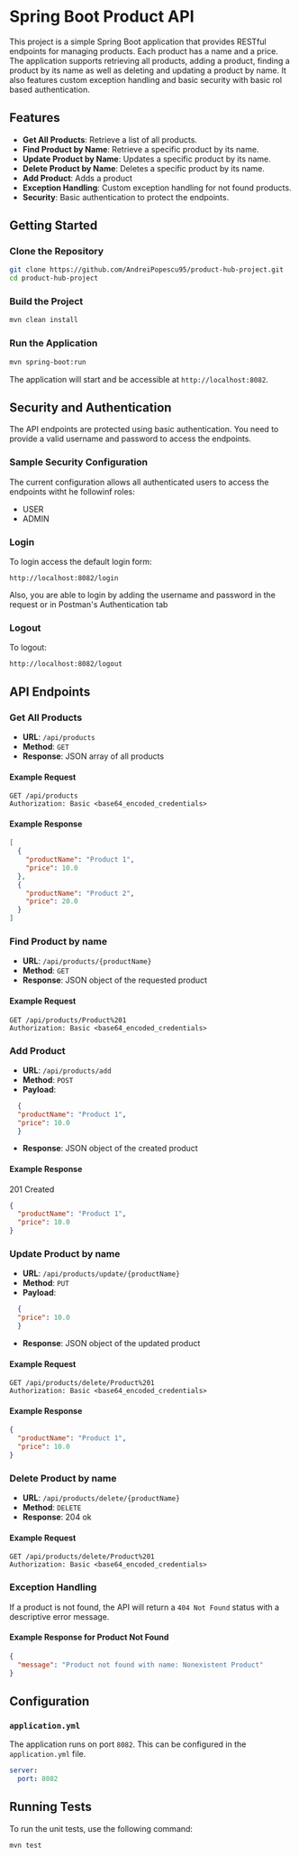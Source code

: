 # Spring Boot Product API

This project is a simple Spring Boot application that provides RESTful endpoints for managing products. Each product has a name and a price. The application supports retrieving all products, adding a product, finding a product by its name as well as deleting and updating a product by name.  It also features custom exception handling and basic security with basic rol based authentication.

## Features

- **Get All Products**: Retrieve a list of all products.
- **Find Product by Name**: Retrieve a specific product by its name.
- **Update Product by Name**: Updates a specific product by its name.
- **Delete Product by Name**: Deletes a specific product by its name.
- **Add Product**: Adds a product
- **Exception Handling**: Custom exception handling for not found products.
- **Security**: Basic authentication to protect the endpoints.

## Getting Started

### Clone the Repository

```bash
git clone https://github.com/AndreiPopescu95/product-hub-project.git
cd product-hub-project
```

### Build the Project

```bash
mvn clean install
```

### Run the Application

```bash
mvn spring-boot:run
```

The application will start and be accessible at `http://localhost:8082`.

## Security and Authentication

The API endpoints are protected using basic authentication. You need to provide a valid username and password to access the endpoints.

### Sample Security Configuration

The current configuration allows all authenticated users to access the endpoints witht he followinf roles:
- USER
- ADMIN

### Login

To login access the default login form:
```http
http://localhost:8082/login
```
Also, you are able to login by adding the username and password in the request or in Postman's Authentication tab

### Logout
To logout:
```http
http://localhost:8082/logout
```

## API Endpoints

### Get All Products

- **URL**: `/api/products`
- **Method**: `GET`
- **Response**: JSON array of all products

#### Example Request

```http
GET /api/products
Authorization: Basic <base64_encoded_credentials>
```

#### Example Response

```json
[
  {
    "productName": "Product 1",
    "price": 10.0
  },
  {
    "productName": "Product 2",
    "price": 20.0
  }
]
```

### Find Product by name

- **URL**: `/api/products/{productName}`
- **Method**: `GET`
- **Response**: JSON object of the requested product

#### Example Request

```http
GET /api/products/Product%201
Authorization: Basic <base64_encoded_credentials>
```

### Add Product

- **URL**: `/api/products/add`
- **Method**: `POST`
- **Payload**: 
```json
  {
  "productName": "Product 1",
  "price": 10.0
  }
```
- **Response**: JSON object of the created product

#### Example Response
201 Created
```json
{
  "productName": "Product 1",
  "price": 10.0
}
```

### Update Product by name

- **URL**: `/api/products/update/{productName}`
- **Method**: `PUT`
- **Payload**: 
```json
  {
  "price": 10.0
  }
```
- **Response**: JSON object of the updated product

#### Example Request

```http
GET /api/products/delete/Product%201
Authorization: Basic <base64_encoded_credentials>
```

#### Example Response

```json
{
  "productName": "Product 1",
  "price": 10.0
}
```

### Delete Product by name

- **URL**: `/api/products/delete/{productName}`
- **Method**: `DELETE`
- **Response**: 204 ok

#### Example Request

```http
GET /api/products/delete/Product%201
Authorization: Basic <base64_encoded_credentials>
```

### Exception Handling

If a product is not found, the API will return a `404 Not Found` status with a descriptive error message.

#### Example Response for Product Not Found

```json
{
  "message": "Product not found with name: Nonexistent Product"
}
```

## Configuration

### `application.yml`

The application runs on port `8082`. This can be configured in the `application.yml` file.

```yaml
server:
  port: 8082
```

## Running Tests

To run the unit tests, use the following command:

```bash
mvn test
```